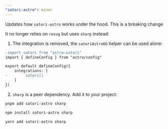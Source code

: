 ```yaml
---
"satori-astro": minor
---
```


Updates how `satori-astro` works under the hood. This is a breaking change

It no longer relies on `resvg` but uses `sharp` instead:

1. The integration is removed, the `satoriAstroOG` helper can be used alone:

```diff
-import satori from "astro-satori"
import { defineConfig } from "astro/config"

export default defineConfig({
    integrations: [
-        satori()
    ]
})
```

2. `sharp` is a peer dependency. Add it to your project:

```bash
pnpm add satori-astro sharp
```

```bash
npm install satori-astro sharp
```

```bash
yarn add satori-astro sharp
```